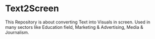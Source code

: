 # Text2Screen
This Repository is about converting Text into Visuals in screen. Used in many sectors like Education field, Marketing &amp; Advertising, Media &amp; Journalism.
